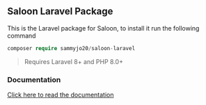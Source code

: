 ## Saloon Laravel Package

This is the Laravel package for Saloon, to install it run the following command

```php
composer require sammyjo20/saloon-laravel
```
>Requires Laravel 8+ and PHP 8.0+

### Documentation

[Click here to read the documentation](https://github.com/sammyjo20/saloon)
